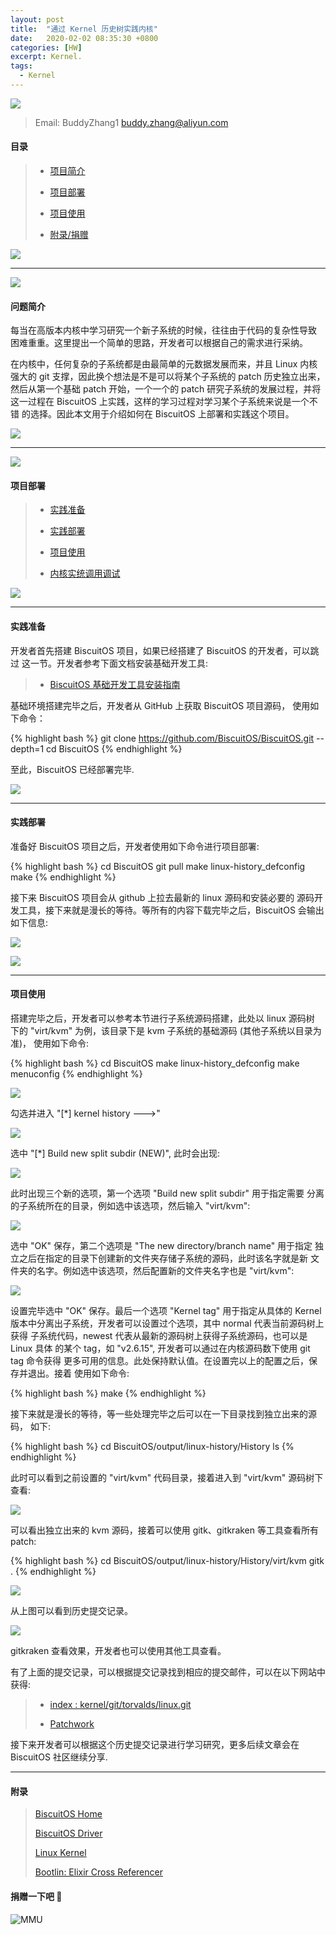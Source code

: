 ```yaml
---
layout: post
title:  "通过 Kernel 历史树实践内核"
date:   2020-02-02 08:35:30 +0800
categories: [HW]
excerpt: Kernel.
tags:
  - Kernel
---
```


![](/assets/PDB/BiscuitOS/kernel/IND00000L0.PNG)

> Email: BuddyZhang1 <buddy.zhang@aliyun.com>

#### 目录

> - [项目简介](#A0)
>
> - [项目部署](#B0)
>
> - [项目使用](#B02)
>
> - [附录/捐赠](#Z0)

![](/assets/PDB/BiscuitOS/kernel/IND000100.png)

----------------------------------

<span id="A0"></span>

![](/assets/PDB/BiscuitOS/kernel/IND00000P.jpg)

#### 问题简介

每当在高版本内核中学习研究一个新子系统的时候，往往由于代码的复杂性导致
困难重重。这里提出一个简单的思路，开发者可以根据自己的需求进行采纳。

在内核中，任何复杂的子系统都是由最简单的元数据发展而来，并且 Linux 内核
强大的 git 支撑，因此换个想法是不是可以将某个子系统的 patch 历史独立出来，
然后从第一个基础 patch 开始，一个一个的 patch 研究子系统的发展过程，并将
这一过程在 BiscuitOS 上实践，这样的学习过程对学习某个子系统来说是一个不错
的选择。因此本文用于介绍如何在 BiscuitOS 上部署和实践这个项目。

![](/assets/PDB/BiscuitOS/kernel/IND000100.png)

-----------------------------------------------

<span id="B0"></span>

![](/assets/PDB/BiscuitOS/kernel/IND00000T.jpg)

#### 项目部署

> - [实践准备](#B00)
>
> - [实践部署](#B01)
>
> - [项目使用](#B02)
>
> - [内核实统调用调试](#B22)

![](/assets/PDB/BiscuitOS/kernel/IND000100.png)

-------------------------------------------

#### <span id="B00">实践准备</span>

开发者首先搭建 BiscuitOS 项目，如果已经搭建了 BiscuitOS 的开发者，可以跳过
这一节。开发者参考下面文档安装基础开发工具:

> - [BiscuitOS 基础开发工具安装指南](/blog/Develop_tools)

基础环境搭建完毕之后，开发者从 GitHub 上获取 BiscuitOS 项目源码，
使用如下命令：

{% highlight bash %}
git clone https://github.com/BiscuitOS/BiscuitOS.git --depth=1
cd BiscuitOS
{% endhighlight %}

至此，BiscuitOS 已经部署完毕.

![](/assets/PDB/BiscuitOS/kernel/IND000100.png)

-------------------------------------------

#### <span id="B01">实践部署</span>

准备好 BiscuitOS 项目之后，开发者使用如下命令进行项目部署:

{% highlight bash %}
cd BiscuitOS
git pull
make linux-history_defconfig
make
{% endhighlight %}

接下来 BiscuitOS 项目会从 github 上拉去最新的 linux 源码和安装必要的
源码开发工具，接下来就是漫长的等待。等所有的内容下载完毕之后，BiscuitOS
会输出如下信息:

![](/assets/PDB/RPI/RPI000726.png)

![](/assets/PDB/BiscuitOS/kernel/IND000100.png)

-------------------------------------------

#### <span id="B02">项目使用</span>

搭建完毕之后，开发者可以参考本节进行子系统源码搭建，此处以 linux 源码树
下的 "virt/kvm" 为例，该目录下是 kvm 子系统的基础源码 (其他子系统以目录为准)，
使用如下命令:

{% highlight bash %}
cd BiscuitOS
make linux-history_defconfig
make menuconfig
{% endhighlight %}

![](/assets/PDB/RPI/RPI000727.png)

勾选并进入 "[\*]  kernel history  --->"

![](/assets/PDB/RPI/RPI000728.png)

选中 "[\*]   Build new split subdir (NEW)", 此时会出现:

![](/assets/PDB/RPI/RPI000729.png)

此时出现三个新的选项，第一个选项 "Build new split subdir" 用于指定需要
分离的子系统所在的目录，例如选中该选项，然后输入 "virt/kvm":

![](/assets/PDB/RPI/RPI000730.png)

选中 "OK" 保存，第二个选项是 "The new directory/branch name" 用于指定
独立之后在指定的目录下创建新的文件夹存储子系统的源码，此时该名字就是新
文件夹的名字。例如选中该选项，然后配置新的文件夹名字也是 "virt/kvm":

![](/assets/PDB/RPI/RPI000731.png)

设置完毕选中 "OK" 保存。最后一个选项 "Kernel tag" 用于指定从具体的 Kernel
版本中分离出子系统，开发者可以设置过个选项，其中 normal 代表当前源码树上获得
子系统代码，newest 代表从最新的源码树上获得子系统源码，也可以是 Linux 具体
的某个 tag，如 "v2.6.15", 开发者可以通过在内核源码数下使用 git tag 命令获得
更多可用的信息。此处保持默认值。在设置完以上的配置之后，保存并退出。接着
使用如下命令:

{% highlight bash %}
make
{% endhighlight %}

接下来就是漫长的等待，等一些处理完毕之后可以在一下目录找到独立出来的源码，
如下:

{% highlight bash %}
cd BiscuitOS/output/linux-history/History
ls
{% endhighlight %}

此时可以看到之前设置的 "virt/kvm" 代码目录，接着进入到 "virt/kvm" 源码树下
查看:

![](/assets/PDB/RPI/RPI000732.png)

可以看出独立出来的 kvm 源码，接着可以使用 gitk、gitkraken 等工具查看所有
patch:

{% highlight bash %}
cd BiscuitOS/output/linux-history/History/virt/kvm
gitk .
{% endhighlight %}

![](/assets/PDB/RPI/RPI000733.png)

从上图可以看到历史提交记录。

![](/assets/PDB/RPI/RPI000734.png)

gitkraken 查看效果，开发者也可以使用其他工具查看。

有了上面的提交记录，可以根据提交记录找到相应的提交邮件，可以在以下网站中
获得:

> - [index : kernel/git/torvalds/linux.git](https://git.kernel.org/pub/scm/linux/kernel/git/torvalds/linux.git/)
>
> - [Patchwork](https://patchwork.kernel.org/)

接下来开发者可以根据这个历史提交记录进行学习研究，更多后续文章会在 BiscuitOS
社区继续分享.

------------------------------------------------

#### <span id="Z0">附录</span>

> [BiscuitOS Home](https://biscuitos.github.io/)
>
> [BiscuitOS Driver](/blog/BiscuitOS_Catalogue/)
>
> [Linux Kernel](https://www.kernel.org/)
>
> [Bootlin: Elixir Cross Referencer](https://elixir.bootlin.com/linux/latest/source)
>

#### 捐赠一下吧 🙂

![MMU](/assets/PDB/BiscuitOS/kernel/HAB000036.jpg)

